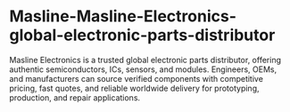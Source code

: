 # Masline-Masline-Electronics-global-electronic-parts-distributor
Masline Electronics is a trusted global electronic parts distributor, offering authentic semiconductors, ICs, sensors, and modules. Engineers, OEMs, and manufacturers can source verified components with competitive pricing, fast quotes, and reliable worldwide delivery for prototyping, production, and repair applications.
